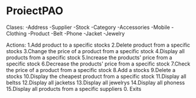 # ProiectPAO
Clases:
  -Address
  -Supplier
  -Stock
  -Category
    -Accessories
    -Mobile
    -Clothing
  -Product
    -Belt
    -Phone
    -Jacket
    -Jewelry
    
Actions:
  1.Add product to a specific stocks
  2.Delete product from a specific stocks
  3.Change the price of a product from a specific stock
  4.Display all products from a specific stock
  5.Increase the products' price from a specific stock
  6.Decrease the products' price from a specific stock
  7.Check the price of a product from a specific stock
  8.Add a stocks
  9.Delete a stocks
  10.Display the cheapest product from a specific stock
  11.Display all beltss
  12.Display all jacketss
  13.Display all jewelrys
  14.Display all phoness
  15.Display all products from a specific suppliers
  0. Exits
    
   
